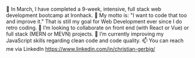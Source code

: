 🚀 In March, I have completed a 9-week, intensive, full stack web development bootcamp at Ironhack.
👀 My motto is: "I want to code that too and improve it." That is still my goal for Web Development ever since I do retro coding.
👯 I’m looking to collaborate on front end (with React or Vue) or full stack (MERN or MEVN) projects.
🌱 I’m currently improving my JavaScript skills regarding clean code and code quality.
📫 You can reach me via LinkedIn https://www.linkedin.com/in/christian-gerbig/
